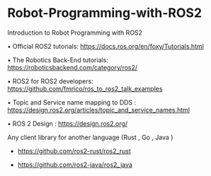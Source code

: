 # Robot-Programming-with-ROS2

Introduction to Robot Programming with ROS2

• Official ROS2 tutorials: https://docs.ros.org/en/foxy/Tutorials.html

• The Robotics Back-End tutorials: https://roboticsbackend.com/category/ros2/

• ROS2 for ROS2 developers: https://github.com/fmrico/ros_to_ros2_talk_examples

• Topic and Service name mapping to DDS : https://design.ros2.org/articles/topic_and_service_names.html

• ROS 2 Design : https://design.ros2.org/

Any client library for another language (Rust , Go , Java ) 

* https://github.com/ros2-rust/ros2_rust 

* https://github.com/ros2-java/ros2_java
